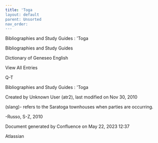```yaml
---
title: 'Toga
layout: default
parent: Unsorted
nav_order:
---
```


Bibliographies and Study Guides : 'Toga

Bibliographies and Study Guides

Dictionary of Geneseo English

View All Entries

Q-T

Bibliographies and Study Guides : 'Toga

Created by  Unknown User (atr2), last modified on Nov 30, 2010

(slang)- refers to the Saratoga townhouses when parties are occurring.

-Russo, S-Z, 2010

Document generated by Confluence on May 22, 2023 12:37

Atlassian
